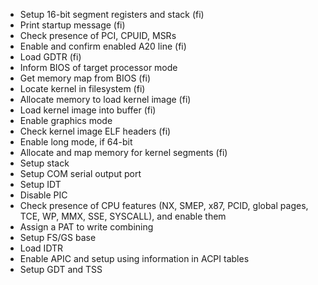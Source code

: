 - Setup 16-bit segment registers and stack (fi)
- Print startup message (fi)
- Check presence of PCI, CPUID, MSRs
- Enable and confirm enabled A20 line (fi)
- Load GDTR (fi)
- Inform BIOS of target processor mode
- Get memory map from BIOS (fi)
- Locate kernel in filesystem (fi)
- Allocate memory to load kernel image (fi)
- Load kernel image into buffer (fi)
- Enable graphics mode
- Check kernel image ELF headers (fi)
- Enable long mode, if 64-bit
- Allocate and map memory for kernel segments (fi)
- Setup stack
- Setup COM serial output port
- Setup IDT
- Disable PIC
- Check presence of CPU features (NX, SMEP, x87, PCID, global pages, TCE, WP, MMX, SSE, SYSCALL), and enable them
- Assign a PAT to write combining
- Setup FS/GS base
- Load IDTR
- Enable APIC and setup using information in ACPI tables
- Setup GDT and TSS